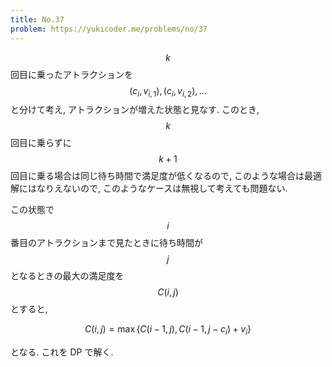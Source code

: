 ```yaml
---
title: No.37
problem: https://yukicoder.me/problems/no/37
---
```

$$ k $$ 回目に乗ったアトラクションを $$ (c_i, v_{i,1}), (c_i, v_{i, 2}), \dots $$ と分けて考え, アトラクションが増えた状態と見なす. このとき, $$ k $$ 回目に乗らずに $$ k+1 $$ 回目に乗る場合は同じ待ち時間で満足度が低くなるので, このような場合は最適解にはなりえないので, このようなケースは無視して考えても問題ない.

この状態で $$ i $$ 番目のアトラクションまで見たときに待ち時間が $$ j $$ となるときの最大の満足度を $$ C(i, j) $$ とすると,

$$
C(i, j) = \max \{ C(i-1, j), C(i-1, j-c_i) + v_i \}
$$

となる. これを DP で解く.
